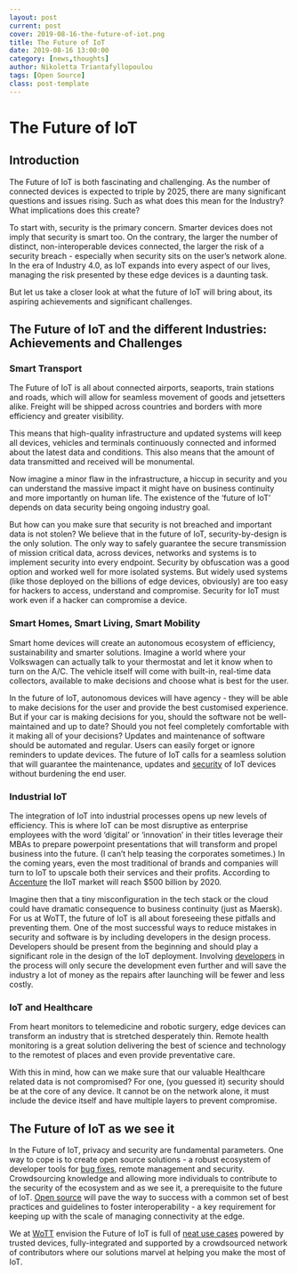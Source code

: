```yaml
---
layout: post
current: post
cover: 2019-08-16-the-future-of-iot.png
title: The Future of IoT
date: 2019-08-16 13:00:00
category: [news,thoughts]
author: Nikoletta Triantafyllopoulou
tags: [Open Source]
class: post-template
---
```

# The Future of IoT

## Introduction

The Future of IoT is both fascinating and challenging. As the number of connected devices is expected to triple by 2025, there are many significant questions and issues rising. Such as what does this mean for the Industry? What implications does this create?

To start with, security is the primary concern. Smarter devices does not imply that security is smart too. On the contrary, the larger the number of distinct, non-interoperable devices connected, the larger the risk of a security breach - especially when security sits on the user’s network alone. In the era of Industry 4.0, as IoT expands into every aspect of our lives, managing the risk presented by these edge devices is a daunting task.

But let us take a closer look at what the future of IoT will bring about, its aspiring achievements and significant challenges.  


## The Future of IoT and the different Industries: Achievements and Challenges

### Smart Transport
The Future of IoT is all about connected airports, seaports, train stations and roads, which will allow for seamless movement of goods and jetsetters alike. Freight will be shipped across countries and borders with more efficiency and greater visibility.

This means that high-quality infrastructure and updated systems will keep all devices, vehicles and terminals continuously connected and informed about the latest data and conditions. This also means that the amount of data transmitted and received will be monumental.

Now imagine a minor flaw in the infrastructure, a hiccup in security and you can understand the massive impact it might have on business continuity and more importantly on human life. The existence of the ‘future of IoT’ depends on data security being ongoing industry goal.

But how can you make sure that security is not breached and important data is not stolen? We believe that in the future of IoT, security-by-design is the only solution. The only way to safely guarantee the secure transmission of mission critical data, across devices, networks and systems is to implement security into every endpoint. Security by obfuscation was a good option and worked well for more isolated systems. But widely used systems (like those deployed on the billions of edge devices, obviously) are too easy for hackers to access, understand and compromise. Security for IoT must work even if a hacker can compromise a device.  

### Smart Homes, Smart Living, Smart Mobility
Smart home devices will create an autonomous ecosystem of efficiency, sustainability and smarter solutions. Imagine a world where your Volkswagen can actually talk to your thermostat and let it know when to turn on the A/C. The vehicle itself will come with built-in, real-time data collectors, available to make decisions and choose what is best for the user.

In the future of IoT, autonomous devices will have agency - they will be able to make decisions for the user and provide the best customised experience. But if your car is making decisions for you, should the software not be well-maintained and up to date? Should you not feel completely comfortable with it making all of your decisions? Updates and maintenance of software should be automated and regular.  Users can easily forget or ignore reminders to update devices. The future of IoT calls for a seamless solution that will guarantee the maintenance, updates and [security](https://wott.io/blog/thoughts/2019/06/22/wott-secures-the-internet-of-things) of IoT devices without burdening the end user.


### Industrial IoT
The integration of IoT into industrial processes opens up new levels of efficiency. This is where IoT can be most disruptive as enterprise employees with the word ‘digital’ or ‘innovation’ in their titles leverage their MBAs to prepare powerpoint presentations that will transform and propel business into the future. (I can’t help teasing the corporates sometimes.) In the coming years, even the most traditional of brands and companies will turn to IoT to upscale both their services and their profits.  According to [Accenture](https://www.accenture.com/t20150523t023633z__w__/us-en/_acnmedia/accenture/conversion-assets/dotcom/documents/global/pdf/dualpub_11/accenture-driving-unconventional-growth-through-iiot.pdfla=en) the IIoT market will reach $500 billion by 2020.

Imagine then that a tiny misconfiguration in the tech stack or the cloud could have dramatic consequence to business continuity (just as Maersk). For us at WoTT, the future of IoT is all about foreseeing these pitfalls and preventing them. One of the most successful ways to reduce mistakes in security and software is by including developers in the design process. Developers should be present from the beginning and should play a significant role in the design of the IoT deployment.  Involving [developers](https://wott.io/blog/thoughts/2019/06/23/why-shift-left-security-is-relevant-for-iot) in the process will only secure the development even further and will save the industry a lot of money as the repairs after launching will be fewer and less costly.

### IoT and Healthcare
From heart monitors to telemedicine and robotic surgery, edge devices can transform an industry that is stretched desperately thin. Remote health monitoring is a great solution delivering the best of science and technology to the remotest of places and even provide preventative care.

With this in mind, how can we make sure that our valuable Healthcare related data is not compromised? For one, (you guessed it) security should be at the core of any device. It cannot be on the network alone, it must include the device itself and have multiple layers to prevent compromise.

## The Future of IoT as we see it

In the Future of IoT, privacy and security are fundamental parameters. One way to cope is to create open source solutions - a robust ecosystem of developer tools for [bug fixes](https://www.memfault.com), remote management and security. Crowdsourcing knowledge and allowing more individuals to contribute to the security of the ecosystem and as we see it, a prerequisite to the future of IoT.  [Open source](https://wott.io/blog/thoughts/2019/06/25/why-open-source-solutions-are-critical-for-IoT) will pave the way to success with a common set of best practices and guidelines to foster interoperability - a key requirement for keeping up with the scale of managing connectivity at the edge.  

We at [WoTT](https://wott.io/) envision the Future of IoT is full of [neat use cases](https://wott.io/blog/news/2019/06/20/why-we-are-doing-what-we-do) powered by trusted devices, fully-integrated and supported by a crowdsourced network of contributors where our solutions marvel at helping you make the most of IoT.
